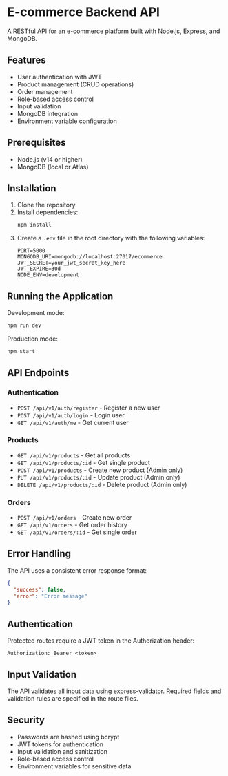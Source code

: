 # E-commerce Backend API

A RESTful API for an e-commerce platform built with Node.js, Express, and MongoDB.

## Features

- User authentication with JWT
- Product management (CRUD operations)
- Order management
- Role-based access control
- Input validation
- MongoDB integration
- Environment variable configuration

## Prerequisites

- Node.js (v14 or higher)
- MongoDB (local or Atlas)

## Installation

1. Clone the repository
2. Install dependencies:
   ```bash
   npm install
   ```
3. Create a `.env` file in the root directory with the following variables:
   ```
   PORT=5000
   MONGODB_URI=mongodb://localhost:27017/ecommerce
   JWT_SECRET=your_jwt_secret_key_here
   JWT_EXPIRE=30d
   NODE_ENV=development
   ```

## Running the Application

Development mode:
```bash
npm run dev
```

Production mode:
```bash
npm start
```

## API Endpoints

### Authentication

- `POST /api/v1/auth/register` - Register a new user
- `POST /api/v1/auth/login` - Login user
- `GET /api/v1/auth/me` - Get current user

### Products

- `GET /api/v1/products` - Get all products
- `GET /api/v1/products/:id` - Get single product
- `POST /api/v1/products` - Create new product (Admin only)
- `PUT /api/v1/products/:id` - Update product (Admin only)
- `DELETE /api/v1/products/:id` - Delete product (Admin only)

### Orders

- `POST /api/v1/orders` - Create new order
- `GET /api/v1/orders` - Get order history
- `GET /api/v1/orders/:id` - Get single order

## Error Handling

The API uses a consistent error response format:

```json
{
  "success": false,
  "error": "Error message"
}
```

## Authentication

Protected routes require a JWT token in the Authorization header:

```
Authorization: Bearer <token>
```

## Input Validation

The API validates all input data using express-validator. Required fields and validation rules are specified in the route files.

## Security

- Passwords are hashed using bcrypt
- JWT tokens for authentication
- Input validation and sanitization
- Role-based access control
- Environment variables for sensitive data 